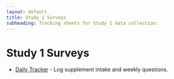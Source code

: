 ```yaml
---
layout: default
title: Study 1 Surveys
subheading: Tracking sheets for Study 1 data collection:
---
```


<!-- surveys/index.md -->
# Study 1 Surveys

- [Daily Tracker](/thingylabs-performance-initiative/surveys/s1-daily-tracker) - Log supplement intake and weekly questions.
